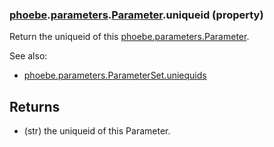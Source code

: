 ### [phoebe](phoebe.md).[parameters](phoebe.parameters.md).[Parameter](phoebe.parameters.Parameter.md).uniqueid (property)




Return the uniqueid of this [phoebe.parameters.Parameter](phoebe.parameters.Parameter.md).

See also:
* [phoebe.parameters.ParameterSet.uniequids](phoebe.parameters.ParameterSet.uniequids.md)

Returns
-------
* (str) the uniqueid of this Parameter.

